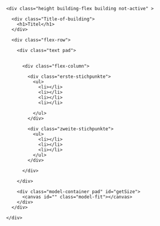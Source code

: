           <div class="height building-flex building not-active" >
                    
            <div class="Title-of-building">
              <h1>Titel</h1>
            </div>
            
            <div class="flex-row">
              
              <div class="text pad">

                
                <div class="flex-column">
                  
                  <div class="erste-stichpunkte">
                    <ul>
                      <li></li>
                      <li></li>
                      <li></li>
                      <li></li>

                    </ul>
                  </div>

                  <div class="zweite-stichpunkte">
                    <ul>
                      <li></li>
                      <li></li>
                      <li></li>
                    </ul>
                  </div>

                </div>

              </div>

              <div class="model-container pad" id="getSize">
                <canvas id="" class="model-fit"></canvas>
              </div>
            </div>

          </div>